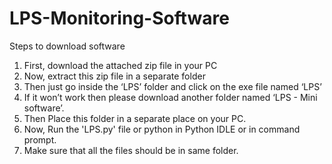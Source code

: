 # LPS-Monitoring-Software
Steps to download software
1. First, download the attached zip file in your PC
2. Now, extract this zip file in a separate folder
3. Then just go inside the ‘LPS’ folder and click on the exe file named ‘LPS’
4. If it won’t work then please download another folder named ‘LPS - Mini software’.
5. Then Place this folder in a separate place on your PC.
6. Now, Run the 'LPS.py' file or python in Python IDLE or in command prompt.
7. Make sure that all the files should be in same folder.

